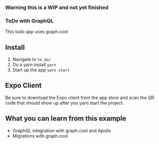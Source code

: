 ### Warning this is a WIP and not yet finished
### ToDo with GraphQL

This todo app uses graph.cool

## Install
1. Navigate to `to_do/`
2. Do a yarn install `yarn`
3. Start up the app `yarn start`

## Expo Client
Be sure to download the Expo client from the app store and scan the QR code that should
show up after you yarn start the project.

## What you can learn from this example
- GraphQL integration with graph.cool and Apollo
- Migrations with graph.cool